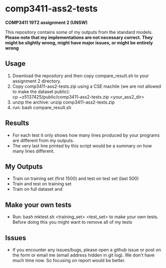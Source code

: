 # comp3411-ass2-tests
**COMP3411 19T2 assignment 2 (UNSW)**  

This repository contains some of my outputs from the standard models. **Please note that my implementations are not necessary correct. They might be slightly wrong, might have major issues, or might be entirely wrong**

## Usage
1. Download the repository and then copy compare_result.sh to your assignment 2 directory.  
2. Copy comp3411-ass2-tests.zip using a CSE machile (we are not allowed to make the dataset public):  
cp ~z5137425/public/comp3411-ass2-tests.zip <your_ass2_dir>  
3. unzip the archive: unzip comp3411-ass2-tests.zip
2. run: bash compare_result.sh  

## Results
- For each test it only shows how many lines produced by your programs are different from my outputs.  
- The very last line printed by this script would be a summary on how many lines different.

## My Outputs
- Train on training set (first 1500) and test on test set (last 500)
- Train and test on training set
- Train on full dataset and 

## Make your own tests
- Run: bash mktest.sh <training_set> <test_set> to make your own tests. Before doing this you might want to remove all of my tests

## Issues
- If you encounter any issues/bugs, please open a github issue or post on the form or email me (email address hidden in git log). We don't have much time now. So focusing on report would be better.
